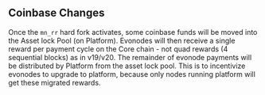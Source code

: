 Coinbase Changes
------------------------

Once the `mn_rr` hard fork activates, some coinbase funds will be moved into the Asset lock Pool (on Platform). Evonodes will then receive a single reward per payment cycle on the Core chain - not quad rewards (4 sequential blocks) as in v19/v20. The remainder of evonode payments will be distributed by Platform from the asset lock pool. This is to incentivize evonodes to upgrade to platform, because only nodes running platform will get these migrated rewards.
